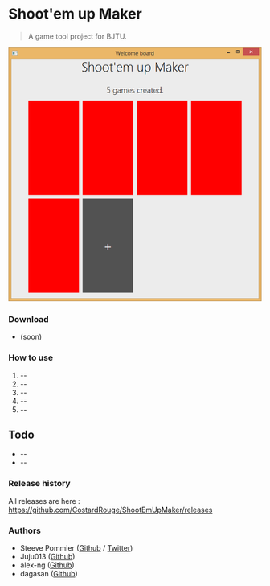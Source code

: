 Shoot'em up Maker
====
> A game tool project for BJTU.

![Example](Assets/v0.PNG "screenshoot")

### Download

* (soon)

### How to use

1. --
2. --
3. --
4. --
5. --

## Todo

* --
* --

### Release history

All releases are here : https://github.com/CostardRouge/ShootEmUpMaker/releases

### Authors
* Steeve Pommier ([Github](https://github.com/CostardRouge) / [Twitter](https://twitter.com/LeBlousonRouge))
* Juju013 ([Github](https://github.com/Juju013))
* alex-ng ([Github](https://github.com/alex-ng))
* dagasan ([Github](https://github.com/dagasan))